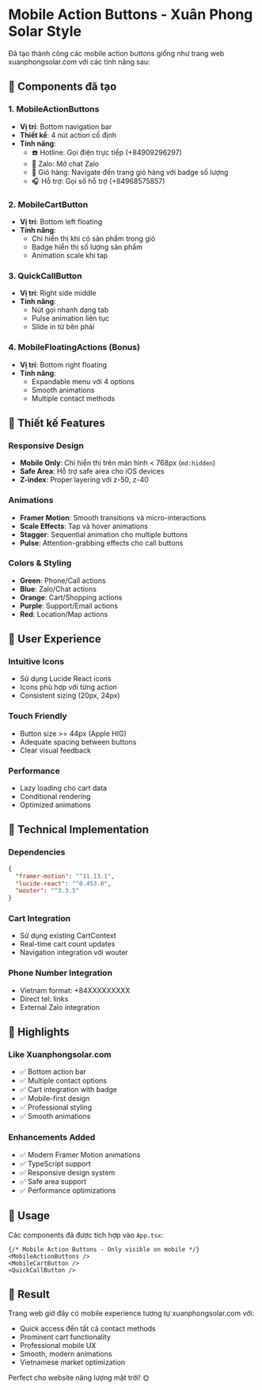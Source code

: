 # Mobile Action Buttons - Xuân Phong Solar Style

Đã tạo thành công các mobile action buttons giống như trang web xuanphongsolar.com với các tính năng sau:

## 🚀 Components đã tạo

### 1. MobileActionButtons
- **Vị trí**: Bottom navigation bar
- **Thiết kế**: 4 nút action cố định
- **Tính năng**:
  - ☎️ Hotline: Gọi điện trực tiếp (+84909296297)
  - 💬 Zalo: Mở chat Zalo 
  - 🛒 Giỏ hàng: Navigate đến trang giỏ hàng với badge số lượng
  - 🎧 Hỗ trợ: Gọi số hỗ trợ (+84968575857)

### 2. MobileCartButton
- **Vị trí**: Bottom left floating
- **Tính năng**: 
  - Chỉ hiển thị khi có sản phẩm trong giỏ
  - Badge hiển thị số lượng sản phẩm
  - Animation scale khi tap

### 3. QuickCallButton  
- **Vị trí**: Right side middle
- **Tính năng**:
  - Nút gọi nhanh dạng tab
  - Pulse animation liên tục
  - Slide in từ bên phải

### 4. MobileFloatingActions (Bonus)
- **Vị trí**: Bottom right floating
- **Tính năng**:
  - Expandable menu với 4 options
  - Smooth animations
  - Multiple contact methods

## 🎨 Thiết kế Features

### Responsive Design
- **Mobile Only**: Chỉ hiển thị trên màn hình < 768px (`md:hidden`)
- **Safe Area**: Hỗ trợ safe area cho iOS devices
- **Z-index**: Proper layering với z-50, z-40

### Animations 
- **Framer Motion**: Smooth transitions và micro-interactions
- **Scale Effects**: Tap và hover animations
- **Stagger**: Sequential animation cho multiple buttons
- **Pulse**: Attention-grabbing effects cho call buttons

### Colors & Styling
- **Green**: Phone/Call actions
- **Blue**: Zalo/Chat actions  
- **Orange**: Cart/Shopping actions
- **Purple**: Support/Email actions
- **Red**: Location/Map actions

## 📱 User Experience

### Intuitive Icons
- Sử dụng Lucide React icons
- Icons phù hợp với từng action
- Consistent sizing (20px, 24px)

### Touch Friendly
- Button size >= 44px (Apple HIG)
- Adequate spacing between buttons
- Clear visual feedback

### Performance
- Lazy loading cho cart data
- Conditional rendering
- Optimized animations

## 🔧 Technical Implementation

### Dependencies
```json
{
  "framer-motion": "^11.13.1",
  "lucide-react": "^0.453.0",
  "wouter": "^3.3.5"
}
```

### Cart Integration
- Sử dụng existing CartContext
- Real-time cart count updates
- Navigation integration với wouter

### Phone Number Integration
- Vietnam format: +84XXXXXXXXX
- Direct tel: links
- External Zalo integration

## 🌟 Highlights

### Like Xuanphongsolar.com
- ✅ Bottom action bar
- ✅ Multiple contact options
- ✅ Cart integration with badge
- ✅ Mobile-first design
- ✅ Professional styling
- ✅ Smooth animations

### Enhancements Added
- ✅ Modern Framer Motion animations
- ✅ TypeScript support
- ✅ Responsive design system
- ✅ Safe area support
- ✅ Performance optimizations

## 🚀 Usage

Các components đã được tích hợp vào `App.tsx`:

```tsx
{/* Mobile Action Buttons - Only visible on mobile */}
<MobileActionButtons />
<MobileCartButton />
<QuickCallButton />
```

## 🎯 Result

Trang web giờ đây có mobile experience tương tự xuanphongsolar.com với:
- Quick access đến tất cả contact methods
- Prominent cart functionality  
- Professional mobile UX
- Smooth, modern animations
- Vietnamese market optimization

Perfect cho website năng lượng mặt trời! 🌞